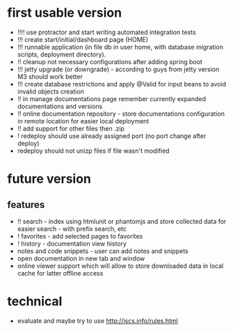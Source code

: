 # first usable version
* !!!! use protractor and start writing automated integration tests
* !!! create start/initial/dashboard page (HOME)
* !!! runnable application (in file db in user home, with database migration scripts, deployment directory).
* !! cleanup not necessary configurations after adding spring boot
* !!! jetty upgrade (or downgrade) - according to guys from jetty version M3 should work better
* !!! create database restrictions and apply @Valid for input beans to avoid invalid objects creation
* !! in manage documentations page remember currently expanded documentations and versions
* !! online documentation repository - store documentations configuration in remote location for easier local deployment
* !! add support for other files then .zip
* ! redeploy should use already assigned port (no port change after deploy)
* redeploy should not unizp files if file wasn't modified

# future version
## features
* !! search - index using htmlunit or phantomjs and store collected data for easier search - with prefix search, etc
* ! favorites - add selected pages to favorites
* ! history - documentation view history
* notes and code snippets - user can add notes and snippets
* open documentation in new tab and window
* online viewer support which will allow to store downloaded data in local cache for latter offline access

# technical
* evaluate and maybe try to use http://jscs.info/rules.html
